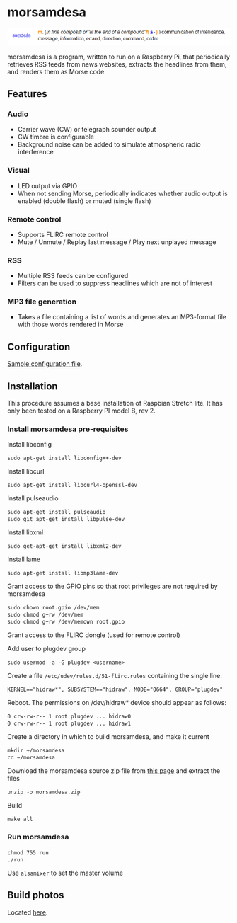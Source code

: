 ﻿# morsamdesa

![](/images/samdesa.png)

morsamdesa is a program, written to run on a Raspberry Pi, that periodically retrieves RSS feeds from news websites, extracts the headlines from them, and renders them as Morse code.

## Features

### Audio
* Carrier wave (CW) or telegraph sounder output
* CW timbre is configurable
* Background noise can be added to simulate atmospheric radio interference

### Visual
* LED output via GPIO
* When not sending Morse, periodically indicates whether audio output is enabled (double flash) or muted (single flash)

### Remote control
* Supports FLIRC remote control
* Mute / Unmute / Replay last message / Play next unplayed message

### RSS
* Multiple RSS feeds can be configured
* Filters can be used to suppress headlines which are not of interest

### MP3 file generation
* Takes a file containing a list of words and generates an MP3-format file with those words rendered in Morse

## Configuration

[Sample configuration file](morsamdesa.conf).

## Installation

This procedure assumes a base installation of Raspbian Stretch lite. It has only been tested on a Raspberry PI model B, rev 2.

### Install morsamdesa pre-requisites

Install libconfig

    sudo apt-get install libconfig++-dev

Install libcurl

    sudo apt-get install libcurl4-openssl-dev

Install pulseaudio

    sudo apt-get install pulseaudio
    sudo git apt-get install libpulse-dev

Install libxml

    sudo get-apt-get install libxml2-dev

Install lame

    sudo apt-get install libmp3lame-dev

Grant access to the GPIO pins so that root privileges are not required by morsamdesa

    sudo chown root.gpio /dev/mem
    sudo chmod g+rw /dev/mem
    sudo chmod g+rw /dev/memown root.gpio

Grant access to the FLIRC dongle (used for remote control)

Add user to plugdev group

    sudo usermod -a -G plugdev <username>

Create a file `/etc/udev/rules.d/51-flirc.rules` containing the single line:

    KERNEL=="hidraw*", SUBSYSTEM=="hidraw", MODE="0664", GROUP="plugdev"

Reboot. The permissions on /dev/hidraw* device should appear as follows:

    0 crw-rw-r-- 1 root plugdev ... hidraw0
    0 crw-rw-r-- 1 root plugdev ... hidraw1

Create a directory in which to build morsamdesa, and make it current

    mkdir ~/morsamdesa
    cd ~/morsamdesa

Download the morsamdesa source zip file from [this page](https://github.com/yttyx/morsamdesa) and extract the files

    unzip -o morsamdesa.zip

Build

    make all

### Run morsamdesa

    chmod 755 run
    ./run

Use `alsamixer` to set the master volume

## Build photos

Located [here](https://imgur.com/a/c2PNVbd).




